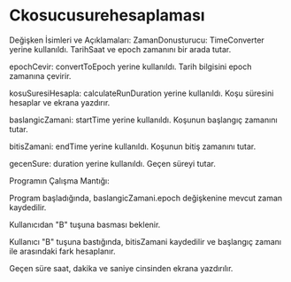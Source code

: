 # Ckosucusurehesaplaması
Değişken İsimleri ve Açıklamaları:
ZamanDonusturucu: TimeConverter yerine kullanıldı.
TarihSaat ve epoch zamanını bir arada tutar.

epochCevir: convertToEpoch yerine kullanıldı. 
Tarih bilgisini epoch zamanına çevirir.

kosuSuresiHesapla: calculateRunDuration yerine kullanıldı. 
Koşu süresini hesaplar ve ekrana yazdırır.

baslangicZamani: startTime yerine kullanıldı. Koşunun başlangıç zamanını tutar.

bitisZamani: endTime yerine kullanıldı. Koşunun bitiş zamanını tutar.

gecenSure: duration yerine kullanıldı. Geçen süreyi tutar.



Programın Çalışma Mantığı:


Program başladığında, baslangicZamani.epoch değişkenine mevcut zaman kaydedilir.

Kullanıcıdan "B" tuşuna basması beklenir.

Kullanıcı "B" tuşuna bastığında, bitisZamani kaydedilir ve başlangıç zamanı ile arasındaki fark hesaplanır.

Geçen süre saat, dakika ve saniye cinsinden ekrana yazdırılır.
